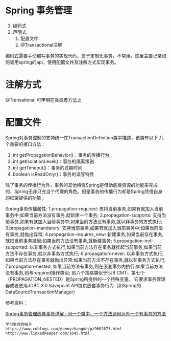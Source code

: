 # Spring 事务管理

1. 编码式 
2. 声明式
   1. 配置文件
   2. @Transactional注解

编码式需要手动编写事务的实现代码，属于定制化事务，不常用。这里主要记录如何调用spring的api，使用配置文件及注解方式实现事务。

# 注解方式

@Transational 可申明在类或者方法上



# 配置文件





Spring对事务控制的支持统一在TransactionDefinition类中描述，该类有以下   几个重要的接口方法：

1. int getPropagationBehavior()：事务的传播行为
2. int getIsolationLevel()：事务的隔离级别
3. int getTimeout()：事务的过期时间
4. boolean isReadOnly()：事务的读写特性

除了事务的传播行为外，事务的其他特性Spring是借助底层资源的功能来完成的，Spring无非只充当个代理的角色。但是事务的传播行为却是Spring凭借自身的框架提供的功能 ;



Spring事务传播属性:
1.propagation-required: 支持当前事务,如果有就加入当前事务中;如果当前方法没有事务,就新建一个事务;
2.propagation-supports: 支持当前事务,如果有就加入当前事务中;如果当前方法没有事务,就以非事务的方式执行;
3.propagation-mandatory: 支持当前事务,如果有就加入当前事务中;如果当前没有事务,就抛出异常;
4.propagation-requires_new: 新建事务,如果当前存在事务,就把当前事务挂起;如果当前方法没有事务,就新建事务;
5.propagation-not-supported: 以非事务方式执行,如果当前方法存在事务就挂起当前事务;如果当前方法不存在事务,就以非事务方式执行;
6.propagation-never: 以非事务方式执行,如果当前方法存在事务就抛出异常;如果当前方法不存在事务,就以非事务方式执行;
7.propagation-nested: 如果当前方法有事务,则在嵌套事务内执行;如果当前方法没有事务,则与required操作类似;
前六个策略类似于EJB CMT，第七个（PROPAGATION_NESTED）是Spring所提供的一个特殊变量。
它要求事务管理器或者使用JDBC 3.0 Savepoint API提供嵌套事务行为（如Spring的DataSourceTransactionManager）



参考资料：

[Spring事务管理嵌套事务详解 : 同一个类中，一个方法调用另外一个有事务的方法](https://blog.csdn.net/levae1024/article/details/82998386)



```
学习事务的帖子
https://www.cnblogs.com/dennyzhangdd/p/9602673.html
http://www.linkedkeeper.com/1045.html
```



